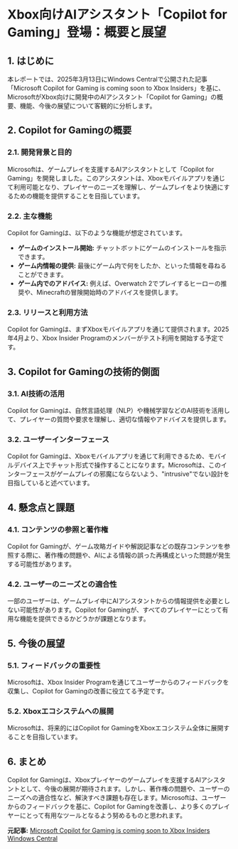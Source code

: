 # Xbox向けAIアシスタント「Copilot for Gaming」登場：概要と展望

## 1. はじめに

本レポートでは、2025年3月13日にWindows Centralで公開された記事「Microsoft Copilot for Gaming is coming soon to Xbox Insiders」を基に、MicrosoftがXbox向けに開発中のAIアシスタント「Copilot for Gaming」の概要、機能、今後の展望について客観的に分析します。

## 2. Copilot for Gamingの概要

### 2.1. 開発背景と目的

Microsoftは、ゲームプレイを支援するAIアシスタントとして「Copilot for Gaming」を開発しました。このアシスタントは、Xboxモバイルアプリを通じて利用可能となり、プレイヤーのニーズを理解し、ゲームプレイをより快適にするための機能を提供することを目指しています。

### 2.2. 主な機能

Copilot for Gamingは、以下のような機能が想定されています。

* **ゲームのインストール開始:** チャットボットにゲームのインストールを指示できます。
* **ゲーム内情報の提供:** 最後にゲーム内で何をしたか、といった情報を尋ねることができます。
* **ゲーム内でのアドバイス:** 例えば、Overwatch 2でプレイするヒーローの推奨や、Minecraftの冒険開始時のアドバイスを提供します。

### 2.3. リリースと利用方法

Copilot for Gamingは、まずXboxモバイルアプリを通じて提供されます。2025年4月より、Xbox Insider Programのメンバーがテスト利用を開始する予定です。

## 3. Copilot for Gamingの技術的側面

### 3.1. AI技術の活用

Copilot for Gamingは、自然言語処理（NLP）や機械学習などのAI技術を活用して、プレイヤーの質問や要求を理解し、適切な情報やアドバイスを提供します。

### 3.2. ユーザーインターフェース

Copilot for Gamingは、Xboxモバイルアプリを通じて利用できるため、モバイルデバイス上でチャット形式で操作することになります。Microsoftは、このインターフェースがゲームプレイの邪魔にならないよう、"intrusive"でない設計を目指していると述べています。

## 4. 懸念点と課題

### 4.1. コンテンツの参照と著作権

Copilot for Gamingが、ゲーム攻略ガイドや解説記事などの既存コンテンツを参照する際に、著作権の問題や、AIによる情報の誤った再構成といった問題が発生する可能性があります。

### 4.2. ユーザーのニーズとの適合性

一部のユーザーは、ゲームプレイ中にAIアシスタントからの情報提供を必要としない可能性があります。Copilot for Gamingが、すべてのプレイヤーにとって有用な機能を提供できるかどうかが課題となります。

## 5. 今後の展望

### 5.1. フィードバックの重要性

Microsoftは、Xbox Insider Programを通じてユーザーからのフィードバックを収集し、Copilot for Gamingの改善に役立てる予定です。

### 5.2. Xboxエコシステムへの展開

Microsoftは、将来的にはCopilot for GamingをXboxエコシステム全体に展開することを目指しています。

## 6. まとめ

Copilot for Gamingは、Xboxプレイヤーのゲームプレイを支援するAIアシスタントとして、今後の展開が期待されます。しかし、著作権の問題や、ユーザーのニーズへの適合性など、解決すべき課題も存在します。Microsoftは、ユーザーからのフィードバックを基に、Copilot for Gamingを改善し、より多くのプレイヤーにとって有用なツールとなるよう努めるものと思われます。


**元記事:** [Microsoft Copilot for Gaming is coming soon to Xbox Insiders Windows Central](https://www.windowscentral.com/gaming/xbox/microsoft-copilot-for-gaming-xbox-april-2025)